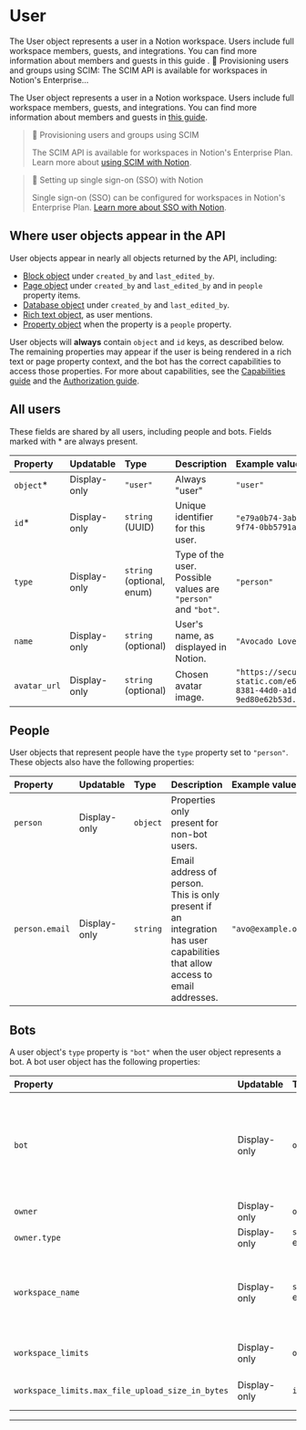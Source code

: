 # User

The User object represents a user in a Notion workspace. Users include full workspace members, guests, and integrations. You can find more information about members and guests in this guide . 📘 Provisioning users and groups using SCIM: The SCIM API is available for workspaces in Notion's Enterprise...

The User object represents a user in a Notion workspace. Users include full workspace members, guests, and integrations. You can find more information about members and guests in [this guide](https://www.notion.so/help/add-members-admins-guests-and-groups).

> 📘 Provisioning users and groups using SCIM
>
> The SCIM API is available for workspaces in Notion's Enterprise Plan. Learn more about [using SCIM with Notion](https://www.notion.so/help/provision-users-and-groups-with-scim).

> 📘 Setting up single sign-on (SSO) with Notion
>
> Single sign-on (SSO) can be configured for workspaces in Notion's Enterprise Plan. [Learn more about SSO with Notion](https://www.notion.so/help/saml-sso-configuration).

## Where user objects appear in the API

User objects appear in nearly all objects returned by the API, including:

- [Block object](ref:block) under `created_by` and `last_edited_by`.
- [Page object](ref:page) under `created_by` and `last_edited_by` and in `people` property items.
- [Database object](ref:database) under `created_by` and `last_edited_by`.
- [Rich text object](ref:rich-text), as user mentions.
- [Property object](ref:property-object) when the property is a `people` property.

User objects will **always** contain `object` and `id` keys, as described below. The remaining properties may appear if the user is being rendered in a rich text or page property context, and the bot has the correct capabilities to access those properties. For more about capabilities, see the [Capabilities guide](ref:capabilities) and the [Authorization guide](doc:authorization).

## All users

These fields are shared by all users, including people and bots. Fields marked with \* are always present.

| Property     | Updatable    | Type                      | Description                                                   | Example value                                                                 |
| :----------- | :----------- | :------------------------ | :------------------------------------------------------------ | :---------------------------------------------------------------------------- |
| `object`\*   | Display-only | `"user"`                  | Always "user"                                                 | `"user"`                                                                      |
| `id`\*       | Display-only | `string` (UUID)           | Unique identifier for this user.                              | `"e79a0b74-3aba-4149-9f74-0bb5791a6ee6"`                                      |
| `type`       | Display-only | `string` (optional, enum) | Type of the user. Possible values are `"person"` and `"bot"`. | `"person"`                                                                    |
| `name`       | Display-only | `string` (optional)       | User's name, as displayed in Notion.                          | `"Avocado Lovelace"`                                                          |
| `avatar_url` | Display-only | `string` (optional)       | Chosen avatar image.                                          | `"https://secure.notion-static.com/e6a352a8-8381-44d0-a1dc-9ed80e62b53d.jpg"` |

## People

User objects that represent people have the `type` property set to `"person"`. These objects also have the following properties:

| Property       | Updatable    | Type     | Description                                                                                                                 | Example value       |
| :------------- | :----------- | :------- | :-------------------------------------------------------------------------------------------------------------------------- | :------------------ |
| `person`       | Display-only | `object` | Properties only present for non-bot users.                                                                                  |                     |
| `person.email` | Display-only | `string` | Email address of person. This is only present if an integration has user capabilities that allow access to email addresses. | `"avo@example.org"` |

## Bots

A user object's `type` property is `"bot"` when the user object represents a bot. A bot user object has the following properties:

| Property                                         | Updatable    | Type          | Description                                                                                                                                                                                                    | Example value                                                                                                                                                                                                                                                                                               |
| :----------------------------------------------- | :----------- | :------------ | :------------------------------------------------------------------------------------------------------------------------------------------------------------------------------------------------------------- | :---------------------------------------------------------------------------------------------------------------------------------------------------------------------------------------------------------------------------------------------------------------------------------------------------------- |
| `bot`                                            | Display-only | `object`      | If you're using `GET /v1/users/me` or `GET /v1/users/{{your_bot_id}}`, then this field returns data about the bot, including `owner`, `owner.type`, and `workspace_name`. These properties are detailed below. | `{     "object": "user",     "id": "9188c6a5-7381-452f-b3dc-d4865aa89bdf",     "name": "Test Integration",     "avatar_url": null,     "type": "bot",     "bot": {         "owner": {         "type": "workspace",         "workspace": true         },  "workspace_name": "Ada Lovelace’s Notion"     } }` |
| `owner`                                          | Display-only | `object`      | Information about who owns this bot.                                                                                                                                                                           | `{     "type": "workspace",     "workspace": true }`                                                                                                                                                                                                                                                        |
| `owner.type`                                     | Display-only | `string` enum | The type of owner, either `"workspace"` or `"user"`.                                                                                                                                                           | `"workspace"`                                                                                                                                                                                                                                                                                               |
| `workspace_name`                                 | Display-only | `string` enum | If the `owner.type` is `"workspace"`, then `workspace.name` identifies the name of the workspace that owns the bot. If the `owner.type` is `"user"`, then `workspace.name` is `null`.                          | `"Ada Lovelace’s Notion"`                                                                                                                                                                                                                                                                                   |
| `workspace_limits`                               | Display-only | `object`      | Information about the limits and restrictions that apply to the bot's workspace.                                                                                                                               | `{"max_file_upload_size_in_bytes": 5242880}`                                                                                                                                                                                                                                                                |
| `workspace_limits.max_file_upload_size_in_bytes` | Display-only | `integer`     | The maximum allowable size of a [file upload](ref:file-upload), in bytes.                                                                                                                                      | `5242880`                                                                                                                                                                                                                                                                                                   |

---

